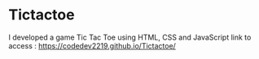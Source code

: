 # Tictactoe
I developed a game Tic Tac Toe using HTML, CSS and JavaScript
 link to access  :  https://codedev2219.github.io/Tictactoe/
